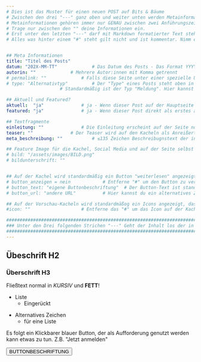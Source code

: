 ```yaml
---
# Dies ist das Muster für einen neuen POST auf Bits & Bäume
# Zwischen den drei "---" ganz oben und weiter unten werden Metainformationen eingetragen.
# Metainformationen gehören immer nur GENAU zwischen zwei Anführungszeichen.
# Trage nur zwischen den "" deine Informationen ein.
# Erst unter den letzten "---" darf mit Markdown formatierter Text stehen.
# Alles was hinter einem "#" steht gilt nicht und ist kommentar. Nimm ein "#" weg, wenn du die jeweilige information dahinter festlegen willst.


## Meta Informationen
title: "Titel des Posts"
datum: "202X-MM-TT" 			# Das Datum des Posts - Das Format YYYY-MM-DD muss eingehalten werden!
autorin: ""				# Mehrere Autor:innen mit Komma getrennt
# permalink: ""				# Falls diese Seite unter einer spezielle URL erreichbar sein soll und nicht unter /posts/datei-name
# type: "Alternativtyp"			# Der "Type" eines Posts steht oben in den Kacheln und auf der Seite ganz oben.
					# Standardmäßig ist der Typ "Meldung". Hier kannst du das ändern z.B. "Bericht" oder "Jobangebot" etc.

## Aktuell und Featured?
aktuell:  "ja" 				# ja - Wenn dieser Post auf der Hauptseite unter Aktuelles auftauchen soll (falls er nicht featured ist)
featured: "ja"  			# ja - Wenn dieser Post direkt als erstes auf der Landing Page angezeigt werden soll, ansonsten "nein" oder Zeile löschen

## Textfragmente
einleitung: ""				# Die Einleitung erscheint auf der Seite noch vor den Autor:innen und dem Feature Image
teaser: ""				# Der Teaser wird auf den Kacheln als Anreißertext angezeigt.
meta_beschreibung: "" 			# ≤135 Zeichen Beschreibugnstext der in Social Media und Suchergebnissen unter dem Titel angezeigt wird (also extern)

## Feature Image für die Kachel, Social Media und auf der Seite selbst
# bild: "/assets/images/BILD.png"
# bildunterschrift: ""


## Auf der Kachel wird standardmäßig ein Button "weiterlesen" angezeigt. Dieser kann hier angepasst oder versteckt werden
# button_anzeigen = nein 			# Entferne "#" um den Button zu verstecken
# button_text: "eigene Buttonbeschriftung"	# Der Button-Text ist standardmäßig "weiterlesen"
# button_url: "andere URL"			# Hier kannst du ein alternatives Ziel z.B. eine extern URL angeben

## Auf der Vorschau-Kacheln wird standardmäßog ein Icons angezeigt, das kann hier abgeschaltet werden.
#icon: ""					# Entferne das "#" um das Icon auf der Kachel auszuschalten

#########################################################################################################
### Unter den Drei folgenden Strichen "---" Geht der Inhalt los der in Markdown formatiert sein darf! ###
#########################################################################################################
---
```


## Übeschrift H2
### Überschrift H3
Fließtext normal in *KURSIV* und **FETT**!

* Liste
  * Eingerückt
  
- Alternatives Zeichen
  - für eine Liste

Es folgt ein Klickbarer blauer Button, der als Aufforderung genutzt werden kann etwas zu tun. Z.B. "Jetzt anmelden"

<a href="https://zieldomain.de/zielslug">
<button class="btn-dark">BUTTONBESCHRIFTUNG</button>
</a>










